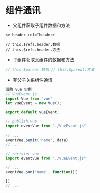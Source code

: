 # 组件通讯

- 父组件获取子组件数据和方法

```vue
<v-header ref="header>

// this.$refs.header.数据
// this.$refs.header.方法
```

- 子组件获取父组件的数据和方法

```js
// this.$parent.数据 // this.$parent.方法
```

- 非父子关系组件通讯

```js
借助 vue 实例
// VueEvent.js
import Vue from "vue"
let vueEvent = new Vue();

export default vueEvent;

// publish.vue
import eventVue from "./VueEvent.js"

// ...
eventVue.$emit('name', data)
// ...

// recivier.vue
import eventVue from "./VueEvent.js"

// ...
eventVue.$on('name', function(){

})
// ...

```
